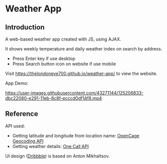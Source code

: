# Weather App
## Introduction
A web-based weather app created with JS, using AJAX. 

It shows weekly temperature and daily weather index on search by address.
- Press Enter key if use desktop 
- Press Search button icon on website if use mobile

Visit https://thelondoneye700.github.io/weather-app/ to view the website.

App Demo:

https://user-images.githubusercontent.com/43271144/125206833-dbc22080-e291-11eb-8c8f-ecccd0df14f8.mp4




## Reference
API used: 
- Getting latitude and longitude from location name: [OpenCage Geocoding API](https://opencagedata.com/api) 
- Getting weather details: [One Call API](https://openweathermap.org/api/one-call-api)

UI design ([Dribbble](https://dribbble.com/shots/10460680-Weather-App?utm_source=Clipboard_Shot&utm_campaign=mikhaltsov23&utm_content=Weather%20App&utm_medium=Social_Share&utm_source=Clipboard_Shot&utm_campaign=mikhaltsov23&utm_content=Weather%20App&utm_medium=Social_Share)) is based on Anton Mikhaltsov.
